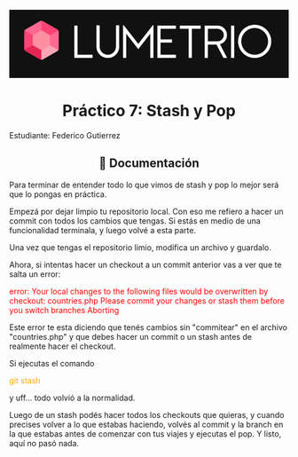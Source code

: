 ![Lumetrio](./images/Portada.png)
<h1 align="center">Práctico 7: Stash y Pop </a></h1>

Estudiante: Federico Gutierrez

<h2 align="center">📖 Documentación</h2>
Para terminar de entender todo lo que vimos de stash y pop lo mejor será que lo pongas en práctica.

Empezá por dejar limpio tu repositorio local. Con eso me refiero a hacer un commit con todos los cambios que tengas. Si estás en medio de una funcionalidad terminala, y luego volvé a esta parte.

Una vez que tengas el repositorio limio, modifica un archivo y guardalo.

Ahora, si intentas hacer un checkout a un commit anterior vas a ver que te salta un error:

<p style="color:red"> error: Your local changes to the following files would be overwritten by checkout: countries.php Please commit your changes or stash them before you switch branches Aborting </p>

Este error te esta diciendo que tenés cambios sin "commitear" en el archivo "countries.php" y que debes hacer un commit o un stash antes de realmente hacer el checkout.

Si ejecutas el comando
<p style="color:orange"> git stash </p>

y uff... todo volvió a la normalidad.

Luego de un stash podés hacer todos los checkouts que quieras, y cuando precises volver a lo que estabas haciendo, volvés al commit y la branch en la que estabas antes de comenzar con tus viajes y ejecutas el pop. Y listo, aquí no pasó nada.